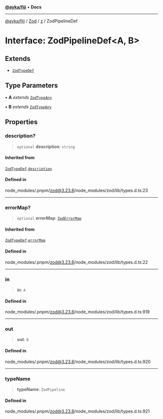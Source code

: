 [**@ayka/fiji**](../../../../../README.md) • **Docs**

***

[@ayka/fiji](../../../../../globals.md) / [Zod](../../../README.md) / [z](../README.md) / ZodPipelineDef

# Interface: ZodPipelineDef\<A, B\>

## Extends

- [`ZodTypeDef`](ZodTypeDef.md)

## Type Parameters

• **A** *extends* [`ZodTypeAny`](../type-aliases/ZodTypeAny.md)

• **B** *extends* [`ZodTypeAny`](../type-aliases/ZodTypeAny.md)

## Properties

### description?

> `optional` **description**: `string`

#### Inherited from

[`ZodTypeDef`](ZodTypeDef.md).[`description`](ZodTypeDef.md#description)

#### Defined in

node\_modules/.pnpm/zod@3.23.8/node\_modules/zod/lib/types.d.ts:23

***

### errorMap?

> `optional` **errorMap**: [`ZodErrorMap`](../type-aliases/ZodErrorMap.md)

#### Inherited from

[`ZodTypeDef`](ZodTypeDef.md).[`errorMap`](ZodTypeDef.md#errormap)

#### Defined in

node\_modules/.pnpm/zod@3.23.8/node\_modules/zod/lib/types.d.ts:22

***

### in

> **in**: `A`

#### Defined in

node\_modules/.pnpm/zod@3.23.8/node\_modules/zod/lib/types.d.ts:919

***

### out

> **out**: `B`

#### Defined in

node\_modules/.pnpm/zod@3.23.8/node\_modules/zod/lib/types.d.ts:920

***

### typeName

> **typeName**: `ZodPipeline`

#### Defined in

node\_modules/.pnpm/zod@3.23.8/node\_modules/zod/lib/types.d.ts:921
